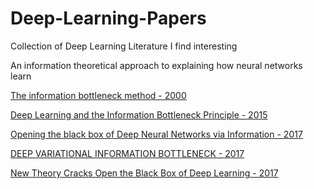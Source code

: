 # Deep-Learning-Papers
Collection of Deep Learning Literature I find interesting


An information theoretical approach to explaining how neural networks learn

[The information bottleneck method - 2000](https://arxiv.org/pdf/physics/0004057v1.pdf)

[Deep Learning and the Information Bottleneck Principle - 2015](https://arxiv.org/pdf/1503.02406.pdf)

[Opening the black box of Deep Neural Networks
via Information - 2017](https://arxiv.org/pdf/1703.00810.pdf)

[DEEP VARIATIONAL INFORMATION BOTTLENECK - 2017](https://arxiv.org/pdf/1612.00410.pdf)

[New Theory Cracks Open the Black Box of Deep Learning - 2017](https://www.quantamagazine.org/new-theory-cracks-open-the-black-box-of-deep-learning-20170921/?fbclid=IwAR1c0RKUbQdW83wVIG2l9je7ErEkyL4vJd_yd_4_uNW4ycEn_ssqpW9b8n0?)

